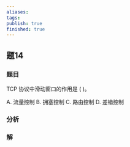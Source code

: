 ```yaml
---
aliases: 
tags: 
publish: true
finished: true
---
```

## 题14
### 题目
TCP 协议中滑动窗口的作用是 ( )。

A. 流量控制 B. 拥塞控制 C. 路由控制 D. 差错控制
### 分析

### 解
